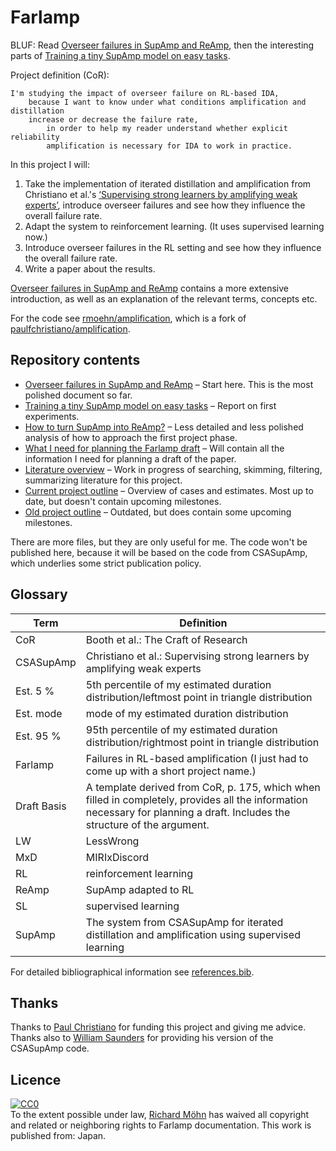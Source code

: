 # Farlamp

BLUF: Read [Overseer failures in SupAmp and ReAmp](build/overfail2.pdf), then
the interesting parts of [Training a tiny SupAmp model on easy
tasks](build/tiny-supfail.pdf).

Project definition (CoR):

```
I'm studying the impact of overseer failure on RL-based IDA,
    because I want to know under what conditions amplification and distillation
    increase or decrease the failure rate,
        in order to help my reader understand whether explicit reliability
        amplification is necessary for IDA to work in practice.
```

In this project I will:

1. Take the implementation of iterated distillation and amplification from
   Christiano et al.'s [‘Supervising strong learners by amplifying weak
   experts’](https://arxiv.org/abs/1810.08575), introduce overseer failures and
   see how they influence the overall failure rate.
2. Adapt the system to reinforcement learning. (It uses supervised learning
   now.)
2. Introduce overseer failures in the RL setting and see how they influence the
   overall failure rate.
3. Write a paper about the results.

[Overseer failures in SupAmp and ReAmp](build/overfail2.pdf) contains a more
extensive introduction, as well as an explanation of the relevant terms,
concepts etc.

For the code see
[rmoehn/amplification](https://github.com/rmoehn/amplification), which is a fork
of
[paulfchristiano/amplification](https://github.com/paulfchristiano/amplification).


## Repository contents

- [Overseer failures in SupAmp and ReAmp](build/overfail2.pdf) – Start here.
  This is the most polished document so far.
- [Training a tiny SupAmp model on easy tasks](build/tiny-supfail.pdf) – Report
  on first experiments.
- [How to turn SupAmp into ReAmp?](build/supamp-reamp.pdf) – Less detailed and
  less polished analysis of how to approach the first project phase.
- [What I need for planning the Farlamp draft](build/draft-basis.pdf) – Will
  contain all the information I need for planning a draft of the paper.
- [Literature overview](build/literature.pdf) – Work in progress of searching,
  skimming, filtering, summarizing literature for this project.
- [Current project outline](farlamp-fogbugz-plan.png) – Overview of cases and
  estimates. Most up to date, but doesn't contain upcoming milestones.
- [Old project outline](farlamp-omniplan.pdf) – Outdated, but does contain
  some upcoming milestones.

There are more files, but they are only useful for me. The code won't be
published here, because it will be based on the code from CSASupAmp, which
underlies some strict publication policy.


## Glossary

| Term          | Definition
| ------------- | ----------
| CoR           | Booth et al.: The Craft of Research
| CSASupAmp     | Christiano et al.: Supervising strong learners by amplifying weak experts
| Est. 5 %      | 5th percentile of my estimated duration distribution/leftmost point in triangle distribution
| Est. mode     | mode of my estimated duration distribution
| Est. 95 %     | 95th percentile of my estimated duration distribution/rightmost point in triangle distribution
| Farlamp       | Failures in RL-based amplification (I just had to come up with a short project name.)
| Draft Basis   | A template derived from CoR, p. 175, which when filled in completely, provides all the information necessary for planning a draft. Includes the structure of the argument.
| LW            | LessWrong
| MxD           | MIRIxDiscord
| RL            | reinforcement learning
| ReAmp         | SupAmp adapted to RL
| SL            | supervised learning
| SupAmp        | The system from CSASupAmp for iterated distillation and amplification using supervised learning

For detailed bibliographical information see [references.bib](references.bib).


## Thanks

Thanks to [Paul Christiano](https://paulfchristiano.com/) for funding this
project and giving me advice. Thanks also to [William
Saunders](http://williamsaunders.net/) for providing his version of the
CSASupAmp code.


## Licence

<p xmlns:dct="http://purl.org/dc/terms/" xmlns:vcard="http://www.w3.org/2001/vcard-rdf/3.0#">
  <a rel="license"
     href="http://creativecommons.org/publicdomain/zero/1.0/">
    <img src="http://i.creativecommons.org/p/zero/1.0/88x31.png" style="border-style: none;" alt="CC0" />
  </a>
  <br />
  To the extent possible under law,
  <a rel="dct:publisher"
     href="https://rmoehn.wordpress.com">
    <span property="dct:title">Richard Möhn</span></a>
  has waived all copyright and related or neighboring rights to
  <span property="dct:title">Farlamp documentation</span>.
This work is published from:
<span property="vcard:Country" datatype="dct:ISO3166"
      content="JP" about="https://rmoehn.wordpress.com">
  Japan</span>.
</p>
